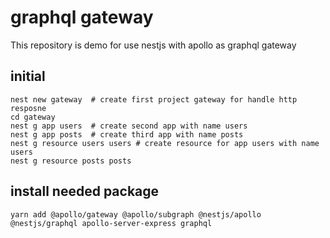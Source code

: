 # graphql gateway

This repository is demo for use nestjs with apollo as graphql gateway

## initial

```shell
nest new gateway  # create first project gateway for handle http resposne
cd gateway
nest g app users  # create second app with name users
nest g app posts  # create third app with name posts
nest g resource users users # create resource for app users with name users
nest g resource posts posts
```

## install needed package

```shell
yarn add @apollo/gateway @apollo/subgraph @nestjs/apollo @nestjs/graphql apollo-server-express graphql
```